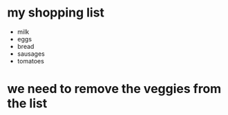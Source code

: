 # my shopping list
- milk 
- eggs
- bread
- sausages
- tomatoes

# we need to remove the veggies from the list
